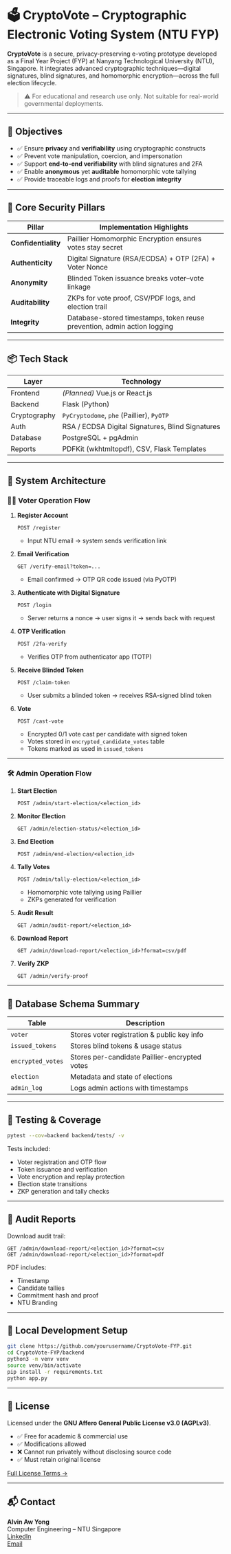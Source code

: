 
# 🗳️ CryptoVote – Cryptographic Electronic Voting System (NTU FYP)

**CryptoVote** is a secure, privacy-preserving e-voting prototype developed as a Final Year Project (FYP) at Nanyang Technological University (NTU), Singapore. It integrates advanced cryptographic techniques—digital signatures, blind signatures, and homomorphic encryption—across the full election lifecycle.

> ⚠️ For educational and research use only. Not suitable for real-world governmental deployments.

---

## 🎯 Objectives

- ✅ Ensure **privacy** and **verifiability** using cryptographic constructs  
- ✅ Prevent vote manipulation, coercion, and impersonation  
- ✅ Support **end-to-end verifiability** with blind signatures and 2FA  
- ✅ Enable **anonymous** yet **auditable** homomorphic vote tallying  
- ✅ Provide traceable logs and proofs for **election integrity**

---

## 🔐 Core Security Pillars

| Pillar              | Implementation Highlights                                                       |
|---------------------|----------------------------------------------------------------------------------|
| **Confidentiality** | Paillier Homomorphic Encryption ensures votes stay secret                        |
| **Authenticity**    | Digital Signature (RSA/ECDSA) + OTP (2FA) + Voter Nonce                         |
| **Anonymity**       | Blinded Token issuance breaks voter–vote linkage                                |
| **Auditability**    | ZKPs for vote proof, CSV/PDF logs, and election trail                           |
| **Integrity**       | Database-stored timestamps, token reuse prevention, admin action logging        |

---

## 📦 Tech Stack

| Layer         | Technology                                                |
|---------------|-----------------------------------------------------------|
| Frontend      | *(Planned)* Vue.js or React.js                           |
| Backend       | Flask (Python)                                            |
| Cryptography  | `PyCryptodome`, `phe` (Paillier), `PyOTP`                 |
| Auth          | RSA / ECDSA Digital Signatures, Blind Signatures         |
| Database      | PostgreSQL + pgAdmin                                      |
| Reports       | PDFKit (wkhtmltopdf), CSV, Flask Templates                |

---

## 🧩 System Architecture

### 🧑‍💻 Voter Operation Flow

1. **Register Account**
   ```
   POST /register
   ```
   - Input NTU email → system sends verification link

2. **Email Verification**
   ```
   GET /verify-email?token=...
   ```
   - Email confirmed → OTP QR code issued (via PyOTP)

3. **Authenticate with Digital Signature**
   ```
   POST /login
   ```
   - Server returns a nonce → user signs it → sends back with request

4. **OTP Verification**
   ```
   POST /2fa-verify
   ```
   - Verifies OTP from authenticator app (TOTP)

5. **Receive Blinded Token**
   ```
   POST /claim-token
   ```
   - User submits a blinded token → receives RSA-signed blind token

6. **Vote**
   ```
   POST /cast-vote
   ```
   - Encrypted 0/1 vote cast per candidate with signed token
   - Votes stored in `encrypted_candidate_votes` table
   - Tokens marked as used in `issued_tokens`

---

### 🛠️ Admin Operation Flow

1. **Start Election**
   ```
   POST /admin/start-election/<election_id>
   ```

2. **Monitor Election**
   ```
   GET /admin/election-status/<election_id>
   ```

3. **End Election**
   ```
   POST /admin/end-election/<election_id>
   ```

4. **Tally Votes**
   ```
   POST /admin/tally-election/<election_id>
   ```
   - Homomorphic vote tallying using Paillier
   - ZKPs generated for verification

5. **Audit Result**
   ```
   GET /admin/audit-report/<election_id>
   ```

6. **Download Report**
   ```
   GET /admin/download-report/<election_id>?format=csv/pdf
   ```

7. **Verify ZKP**
   ```
   GET /admin/verify-proof
   ```

---

## 🧮 Database Schema Summary

| Table               | Description                                     |
|---------------------|-------------------------------------------------|
| `voter`             | Stores voter registration & public key info     |
| `issued_tokens`     | Stores blind tokens & usage status              |
| `encrypted_votes`   | Stores per-candidate Paillier-encrypted votes   |
| `election`          | Metadata and state of elections                 |
| `admin_log`         | Logs admin actions with timestamps              |

---

## 🧪 Testing & Coverage

```bash
pytest --cov=backend backend/tests/ -v
```

Tests included:
- Voter registration and OTP flow
- Token issuance and verification
- Vote encryption and replay protection
- Election state transitions
- ZKP generation and tally checks

---

## 📄 Audit Reports

Download audit trail:
```
GET /admin/download-report/<election_id>?format=csv
GET /admin/download-report/<election_id>?format=pdf
```

PDF includes:
- Timestamp
- Candidate tallies
- Commitment hash and proof
- NTU Branding

---

## 🚀 Local Development Setup

```bash
git clone https://github.com/yourusername/CryptoVote-FYP.git
cd CryptoVote-FYP/backend
python3 -m venv venv
source venv/bin/activate
pip install -r requirements.txt
python app.py
```

---

## 📜 License

Licensed under the **GNU Affero General Public License v3.0 (AGPLv3)**.

- ✅ Free for academic & commercial use  
- ✅ Modifications allowed  
- ❌ Cannot run privately without disclosing source code  
- ✅ Must retain original license  

[Full License Terms →](https://www.gnu.org/licenses/agpl-3.0.html)

---

## 📬 Contact

**Alvin Aw Yong**  
Computer Engineering – NTU Singapore  
[LinkedIn](https://www.linkedin.com/in/alvin-aw-yong-3087591a6)  
[Email](mailto:aavyong001@e.ntu.edu.sg)
